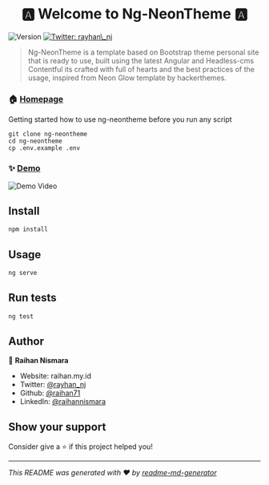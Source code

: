 <h1 align="center">🅰️ Welcome to Ng-NeonTheme 🅰️</h1>
<p>
  <img alt="Version" src="https://img.shields.io/badge/version-(1.0.0)-blue.svg?cacheSeconds=2592000" />
  <a href="https://twitter.com/rayhan\_nj" target="_blank">
    <img alt="Twitter: rayhan\_nj" src="https://img.shields.io/twitter/follow/rayhan_nj.svg?style=social" />
  </a>
</p>

> Ng-NeonTheme is a template based on Bootstrap theme personal site that is ready to use, built using the latest Angular and Headless-cms Contentful its crafted with full of hearts and the best practices of the usage, inspired from Neon Glow template by hackerthemes.

### 🏠 [Homepage](https://hackerthemes.com/bootstrap-themes/demo/neon-glow/)

Getting started how to use ng-neontheme before you run any script
```
git clone ng-neontheme
cd ng-neontheme
cp .env.example .env
```

### ✨ [Demo](raihan.my.id)

![Demo Video](https://media1.giphy.com/media/v1.Y2lkPTc5MGI3NjExcDNjc2g5ZHZsYXhnNGM1ajVpa2hvNDBmdWNlZTJ1aWV3M3RzNzAycyZlcD12MV9pbnRlcm5hbF9naWZfYnlfaWQmY3Q9Zw/L1dYcqBPVru6PVTsFY/giphy.gif)

## Install

```sh
npm install
```

## Usage

```sh
ng serve
```

## Run tests

```sh
ng test
```

## Author

👤 **Raihan Nismara**

* Website: raihan.my.id
* Twitter: [@rayhan\_nj](https://twitter.com/rayhan\_nj)
* Github: [@raihan71](https://github.com/raihan71)
* LinkedIn: [@raihannismara](https://linkedin.com/in/raihannismara)

## Show your support

Consider give a ⭐️ if this project helped you!

***
_This README was generated with ❤️ by [readme-md-generator](https://github.com/kefranabg/readme-md-generator)_
